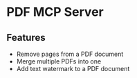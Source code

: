 # PDF MCP Server

## Features
- Remove pages from a PDF document
- Merge multiple PDFs into one
- Add text watermark to a PDF document


